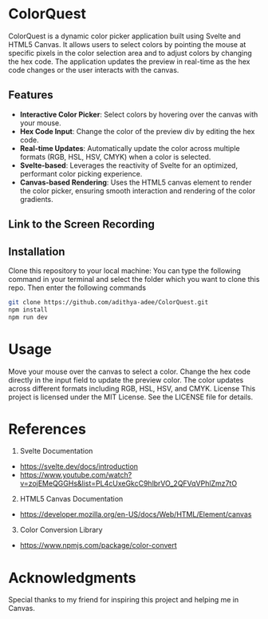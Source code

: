 # ColorQuest

ColorQuest is a dynamic color picker application built using Svelte and HTML5 Canvas. It allows users to select colors by pointing the mouse at specific pixels in the color selection area and to adjust colors by changing the hex code. The application updates the preview in real-time as the hex code changes or the user interacts with the canvas.

## Features

- **Interactive Color Picker**: Select colors by hovering over the canvas with your mouse.
- **Hex Code Input**: Change the color of the preview div by editing the hex code.
- **Real-time Updates**: Automatically update the color across multiple formats (RGB, HSL, HSV, CMYK) when a color is selected.
- **Svelte-based**: Leverages the reactivity of Svelte for an optimized, performant color picking experience.
- **Canvas-based Rendering**: Uses the HTML5 canvas element to render the color picker, ensuring smooth interaction and rendering of the color gradients.

## Link to the Screen Recording


## Installation

Clone this repository to your local machine:
You can type the following command in your terminal and select the folder which you want to clone this repo. Then enter the following commands

```bash
git clone https://github.com/adithya-adee/ColorQuest.git
npm install
npm run dev
```

# Usage
Move your mouse over the canvas to select a color.
Change the hex code directly in the input field to update the preview color.
The color updates across different formats including RGB, HSL, HSV, and CMYK.
License
This project is licensed under the MIT License. See the LICENSE file for details.

# References
1. Svelte Documentation 
- https://svelte.dev/docs/introduction
- https://www.youtube.com/watch?v=zojEMeQGGHs&list=PL4cUxeGkcC9hlbrVO_2QFVqVPhlZmz7tO
2. HTML5 Canvas Documentation
  - https://developer.mozilla.org/en-US/docs/Web/HTML/Element/canvas
3. Color Conversion Library
  - https://www.npmjs.com/package/color-convert  

# Acknowledgments
Special thanks to my friend for inspiring this project and helping me in Canvas.
